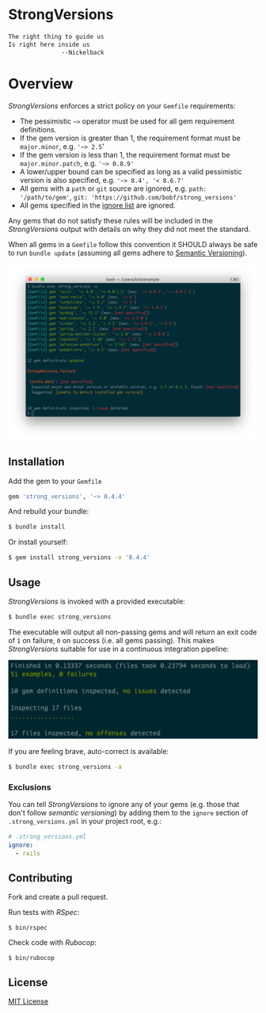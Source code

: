 # StrongVersions

```
The right thing to guide us
Is right here inside us
               --Nickelback
```

# Overview

_StrongVersions_ enforces a strict policy on your `Gemfile` requirements:

* The pessimistic `~>` operator must be used for all gem requirement definitions.
* If the gem version is greater than 1, the requirement format must be `major.minor`, e.g. `'~> 2.5`'
* If the gem version is less than 1, the requirement format must be `major.minor.patch`, e.g. `'~> 0.8.9'`
* A lower/upper bound can be specified as long as a valid pessimistic version is also specified, e.g. `'~> 8.4', '< 8.6.7'`
* All gems with a `path` or `git` source are ignored, e.g. `path: '/path/to/gem'`, `git: 'https://github.com/bobf/strong_versions'`
* All gems specified in the [ignore list](#ignore) are ignored.

Any gems that do not satisfy these rules will be included in the _StrongVersions_ output with details on why they did not meet the standard.

When all gems in a `Gemfile` follow this convention it SHOULD always be safe to run `bundle update` (assuming all gems adhere to [Semantic Versioning](https://semver.org/)).

![StrongVersions](doc/images/strong-versions-example.png)

## Installation

Add the gem to your `Gemfile`

```ruby
gem 'strong_versions', '~> 0.4.4'
```

And rebuild your bundle:

```bash
$ bundle install
```

Or install yourself:
```bash
$ gem install strong_versions -v '0.4.4'
```

## Usage

_StrongVersions_ is invoked with a provided executable:

```bash
$ bundle exec strong_versions
```

The executable will output all non-passing gems and will return an exit code of `1` on failure, `0` on success (i.e. all gems passing). This makes _StrongVersions_ suitable for use in a continuous integration pipeline:

![StrongVersions](doc/images/ci-pipeline.png)

If you are feeling brave, auto-correct is available:
```bash
$ bundle exec strong_versions -a
```

### Exclusions

<a name="ignore"></a>You can tell _StrongVersions_ to ignore any of your gems (e.g. those that don't follow _semantic versioning_) by adding them to the `ignore` section of `.strong_versions.yml` in your project root, e.g.:

```yaml
# .strong_versions.yml
ignore:
  - rails
```

## Contributing

Fork and create a pull request.

Run tests with _RSpec_:

```
$ bin/rspec
```

Check code with _Rubocop_:

```
$ bin/rubocop
```

## License

[MIT License](LICENSE)
